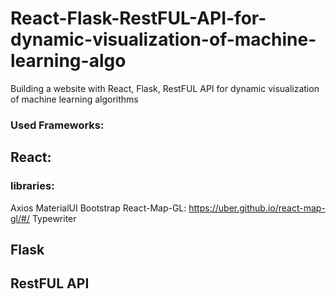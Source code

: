 # React-Flask-RestFUL-API-for-dynamic-visualization-of-machine-learning-algo
Building a website with React, Flask, RestFUL API for dynamic visualization of machine learning algorithms

### Used Frameworks:

## React: 
### libraries:
Axios
MaterialUI
Bootstrap
React-Map-GL: https://uber.github.io/react-map-gl/#/
Typewriter


## Flask
## RestFUL API
